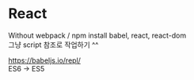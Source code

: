 # React 

Without webpack / npm install babel, react, react-dom  
그냥 script 참조로 작업하기 ^^

https://babeljs.io/repl/  
ES6 -> ES5